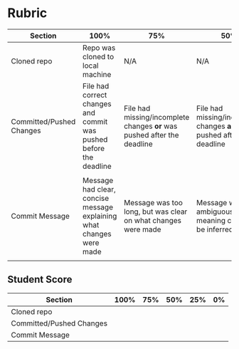 # Rubric
| Section | 100% | 75% | 50% | 25% | 0%
|--|--|--|--|--|--|
| Cloned repo | Repo was cloned to local machine | N/A | N/A | N/A | Repo was not cloned
| Committed/Pushed Changes | File had correct changes and commit was pushed before the deadline | File had missing/incomplete changes **or** was pushed after the deadline | File had missing/incomplete changes **and** was pushed after the deadline | No meaningful changes were were made, but student did push a change | No commits were pushed to origin |
| Commit Message | Message had clear, concise message explaining what changes were made | Message was too long, but was clear on what changes were made | Message was ambiguous, but meaning could still be inferred | Message had no relevance to the commit made (hint: `Update HelloWorld.py` is not a relevant commit message" | No commits were pushed to origin |

## Student Score
| Section | 100% | 75% | 50% | 25% | 0%
|--|--|--|--|--|--|
|Cloned repo |  |  |  |  |  |
|Committed/Pushed Changes |  |  |  |  |   |
|Commit Message |  |  |  |  |  |
